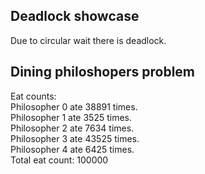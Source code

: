 ## Deadlock showcase

Due to circular wait there is deadlock.

## Dining philoshopers problem

Eat counts:  
Philosopher 0 ate 38891 times.  
Philosopher 1 ate 3525 times.  
Philosopher 2 ate 7634 times.  
Philosopher 3 ate 43525 times.  
Philosopher 4 ate 6425 times.  
Total eat count: 100000
